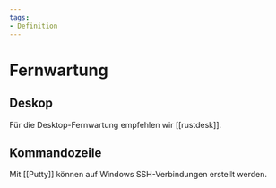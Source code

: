 ```yaml
---
tags:
- Definition
---
```

# Fernwartung

## Deskop

Für die Desktop-Fernwartung empfehlen wir [[rustdesk]].

## Kommandozeile

Mit [[Putty]] können auf Windows SSH-Verbindungen erstellt werden.